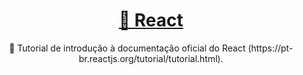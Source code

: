 <h1 align="center">
    <a href="https://pt-br.reactjs.org/">🔗 React</a>
</h1>
<p align="center">🚀 Tutorial de introdução à documentação oficial do React (https://pt-br.reactjs.org/tutorial/tutorial.html).</p>
